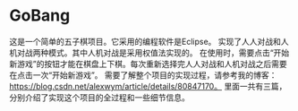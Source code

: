 # GoBang
这是一个简单的五子棋项目。它采用的编程软件是Eclipse。
实现了人人对战和人机对战两种模式。其中人机对战是采用权值法实现的。
在使用时，需要点击“开始新游戏”的按钮才能在棋盘上下棋。每次重新选择完人人对战和人机对战之后需要在点击一次“开始新游戏”。
需要了解整个项目的实现过程，请参考我的博客：https://blog.csdn.net/alexwym/article/details/80847170。
里面一共有三篇，分别介绍了实现这个项目的全过程和一些细节信息。
